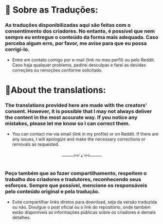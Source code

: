 # 📌 Sobre as Traduções:

 ### As traduções disponibilizadas aqui são feitas com o consentimento dos criadores. No entanto, é possível que nem sempre eu entregue o conteúdo da forma mais adequada. Caso perceba algum erro, por favor, me avise para que eu possa corrigi-lo.
- Entre em contato comigo por e-mail (link no meu perfil) ou pelo Reddit. Caso haja qualquer problema, pedirei desculpas e farei as devidas correções ou remoções conforme solicitado.

 # 📌About the translations:

 ### The translations provided here are made with the creators' consent. However, it is possible that I may not always deliver the content in the most accurate way. If you notice any mistakes, please let me know so I can correct them.
- You can contact me via email (link in my profile) or on Reddit. If there are any issues, I will apologize and make the necessary corrections or removals as requested.

<p align="center">⸻༻⭑༺⸻</p>

 ### Peço também que ao fazer compartilhamento, respeitem o trabalho dos criadores e tradutores, reconhecendo seus esforços. Sempre que possível, mencione os responsáveis pelo conteúdo original e pela tradução.
- Evite compartilhar links diretos para download, seja da versão traduzida ou não. Divulgue o post oficial ou o link do repositório, onde também estão disponíveis as informações públicas sobre os criadores e demais detalhes.
 
